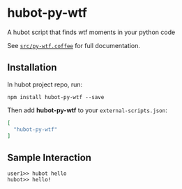 # hubot-py-wtf

A hubot script that finds wtf moments in your python code

See [`src/py-wtf.coffee`](src/py-wtf.coffee) for full documentation.

## Installation

In hubot project repo, run:

`npm install hubot-py-wtf --save`

Then add **hubot-py-wtf** to your `external-scripts.json`:

```json
[
  "hubot-py-wtf"
]
```

## Sample Interaction

```
user1>> hubot hello
hubot>> hello!
```
